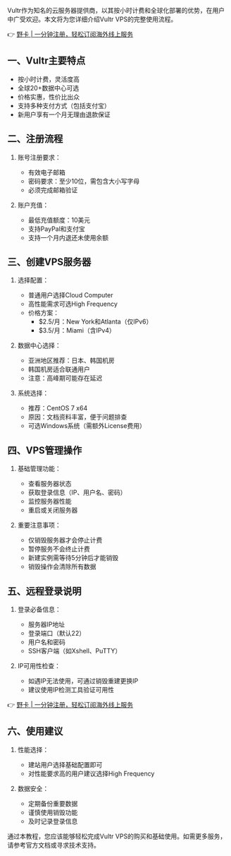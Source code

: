 Vultr作为知名的云服务器提供商，以其按小时计费和全球化部署的优势，在用户中广受欢迎。本文将为您详细介绍Vultr VPS的完整使用流程。

👉 [野卡 | 一分钟注册，轻松订阅海外线上服务](https://bit.ly/bewildcard)

## 一、Vultr主要特点

- 按小时计费，灵活度高
- 全球20+数据中心可选
- 价格实惠，性价比出众
- 支持多种支付方式（包括支付宝）
- 新用户享有一个月无理由退款保证

## 二、注册流程

1. 账号注册要求：
   - 有效电子邮箱
   - 密码要求：至少10位，需包含大小写字母
   - 必须完成邮箱验证

2. 账户充值：
   - 最低充值额度：10美元
   - 支持PayPal和支付宝
   - 支持一个月内退还未使用余额

## 三、创建VPS服务器

1. 选择配置：
   - 普通用户选择Cloud Computer
   - 高性能需求可选High Frequency
   - 价格方案：
     - $2.5/月：New York和Atlanta（仅IPv6）
     - $3.5/月：Miami（含IPv4）

2. 数据中心选择：
   - 亚洲地区推荐：日本、韩国机房
   - 韩国机房适合联通用户
   - 注意：高峰期可能存在延迟

3. 系统选择：
   - 推荐：CentOS 7 x64
   - 原因：文档资料丰富，便于问题排查
   - 可选Windows系统（需额外License费用）

## 四、VPS管理操作

1. 基础管理功能：
   - 查看服务器状态
   - 获取登录信息（IP、用户名、密码）
   - 监控服务器性能
   - 重启或关闭服务器

2. 重要注意事项：
   - 仅销毁服务器才会停止计费
   - 暂停服务不会终止计费
   - 新建实例需等待5分钟后才能销毁
   - 销毁操作会清除所有数据

## 五、远程登录说明

1. 登录必备信息：
   - 服务器IP地址
   - 登录端口（默认22）
   - 用户名和密码
   - SSH客户端（如Xshell、PuTTY）

2. IP可用性检查：
   - 如遇IP无法使用，可通过销毁重建更换IP
   - 建议使用IP检测工具验证可用性

👉 [野卡 | 一分钟注册，轻松订阅海外线上服务](https://bit.ly/bewildcard)

## 六、使用建议

1. 性能选择：
   - 建站用户选择基础配置即可
   - 对性能要求高的用户建议选择High Frequency

2. 数据安全：
   - 定期备份重要数据
   - 谨慎使用销毁功能
   - 及时记录登录信息

通过本教程，您应该能够轻松完成Vultr VPS的购买和基础使用。如需更多服务，请参考官方文档或寻求技术支持。
